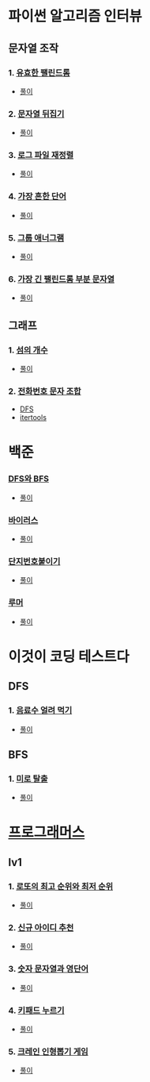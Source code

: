# 파이썬 알고리즘 인터뷰
## 문자열 조작
### 1. [유효한 팰린드롬](https://leetcode.com/problems/valid-palindrome/)
* [풀이](https://github.com/dongjun0128/Algorithm_Study/blob/main/Python_Algorithm_Interview/%EB%AC%B8%EC%9E%90%EC%97%B4%20%EC%A1%B0%EC%9E%91/1.%20%EC%9C%A0%ED%9A%A8%ED%95%9C%20%ED%8C%B0%EB%A6%B0%EB%93%9C%EB%A1%AC.py)

### 2. [문자열 뒤집기](https://leetcode.com/problems/reverse-string/)
* [풀이](https://github.com/dongjun0128/Algorithm_Study/blob/main/Python_Algorithm_Interview/%EB%AC%B8%EC%9E%90%EC%97%B4%20%EC%A1%B0%EC%9E%91/2.%20%EB%AC%B8%EC%9E%90%EC%97%B4%20%EB%92%A4%EC%A7%91%EA%B8%B0.py)

### 3. [로그 파일 재정렬](https://leetcode.com/problems/reorder-data-in-log-files/)
* [풀이](https://github.com/dongjun0128/Algorithm_Study/blob/main/Python_Algorithm_Interview/%EB%AC%B8%EC%9E%90%EC%97%B4%20%EC%A1%B0%EC%9E%91/3.%20%EB%A1%9C%EA%B7%B8%ED%8C%8C%EC%9D%BC%20%EC%9E%AC%EC%A0%95%EB%A0%AC.py)

### 4. [가장 흔한 단어](https://leetcode.com/problems/most-common-word/)
* [풀이](https://github.com/dongjun0128/Algorithm_Study/blob/main/Python_Algorithm_Interview/%EB%AC%B8%EC%9E%90%EC%97%B4%20%EC%A1%B0%EC%9E%91/4.%20%EA%B0%80%EC%9E%A5%20%ED%9D%94%ED%95%9C%20%EB%8B%A8%EC%96%B4.py)

### 5. [그룹 애너그램](https://leetcode.com/problems/group-anagrams/)
* [풀이](https://github.com/dongjun0128/Algorithm_Study/blob/main/Python_Algorithm_Interview/%EB%AC%B8%EC%9E%90%EC%97%B4%20%EC%A1%B0%EC%9E%91/5.%20%EA%B7%B8%EB%A3%B9%20%EC%95%A0%EB%84%88%EA%B7%B8%EB%9E%A8.py)

### 6. [가장 긴 팰린드롬 부분 문자열](https://leetcode.com/problems/longest-palindromic-substring/)
* [풀이](https://github.com/dongjun0128/Algorithm_Study/blob/main/Python_Algorithm_Interview/%EB%AC%B8%EC%9E%90%EC%97%B4%20%EC%A1%B0%EC%9E%91/6.%20%EA%B0%80%EC%9E%A5%20%EA%B8%B4%20%ED%8C%B0%EB%A6%B0%EB%93%9C%EB%A1%AC%20%EB%B6%80%EB%B6%84%20%EB%AC%B8%EC%9E%90%EC%97%B4.py)

## 그래프

### 1. [섬의 개수](https://leetcode.com/problems/number-of-islands/)
* [풀이](https://github.com/dongjun0128/Algorithm_Study/blob/main/Python_Algorithm_Interview/%EA%B7%B8%EB%9E%98%ED%94%84/1.%20%EC%84%AC%EC%9D%98%20%EA%B0%9C%EC%88%98.py)

### 2. [전화번호 문자 조합](https://leetcode.com/problems/letter-combinations-of-a-phone-number/)
* [DFS](https://github.com/dongjun0128/Algorithm_Study/blob/main/Python_Algorithm_Interview/%EA%B7%B8%EB%9E%98%ED%94%84/2.%20%EC%A0%84%ED%99%94%EB%B2%88%ED%98%B8%20%EB%AC%B8%EC%9E%90%20%EC%A1%B0%ED%95%A9(DFS).py)
* [itertools](https://github.com/dongjun0128/Algorithm_Study/blob/main/Python_Algorithm_Interview/%EA%B7%B8%EB%9E%98%ED%94%84/2.%20%EC%A0%84%ED%99%94%EB%B2%88%ED%98%B8%20%EB%AC%B8%EC%9E%90%20%EC%A1%B0%ED%95%A9(itertools).py)

# 백준

### [DFS와 BFS](https://www.acmicpc.net/problem/1260)
* [풀이](https://github.com/dongjun0128/Algorithm_Study/blob/main/BAEKJOON/1260.%20DFS%EC%99%80%20BFS.py)
### [바이러스](https://www.acmicpc.net/problem/2606)
* [풀이](https://github.com/dongjun0128/Algorithm_Study/blob/main/BAEKJOON/2606.%20%EB%B0%94%EC%9D%B4%EB%9F%AC%EC%8A%A4.py)
### [단지번호붙이기](https://www.acmicpc.net/problem/2667)
* [풀이](https://github.com/dongjun0128/Algorithm_Study/blob/main/BAEKJOON/2667.%20%EB%8B%A8%EC%A7%80%EB%B2%88%ED%98%B8%EB%B6%99%EC%9D%B4%EA%B8%B0.py)
### [루머](https://www.acmicpc.net/problem/19538)
* [풀이](https://github.com/dongjun0128/Algorithm_Study/blob/main/BAEKJOON/19538.%20%EB%A3%A8%EB%A8%B8.py)

# 이것이 코딩 테스트다

## DFS

### 1. [음료수 얼려 먹기](https://github.com/dongjun0128/Algorithm_Study/blob/main/Python_This_Is_CodingTest/%EC%9D%8C%EB%A3%8C%EC%88%98%20%EC%96%BC%EB%A0%A4%EB%A8%B9%EA%B8%B0/%EB%AC%B8%EC%A0%9C.md)
* [풀이](https://github.com/dongjun0128/Algorithm_Study/blob/main/Python_This_Is_CodingTest/%EC%9D%8C%EB%A3%8C%EC%88%98%20%EC%96%BC%EB%A0%A4%EB%A8%B9%EA%B8%B0/%EC%9D%8C%EB%A3%8C%EC%88%98%20%EC%96%BC%EB%A0%A4%EB%A8%B9%EA%B8%B0.py)

## BFS

### 1. [미로 탈출](https://github.com/dongjun0128/Algorithm_Study/blob/main/Python_This_Is_CodingTest/%EB%AF%B8%EB%A1%9C%20%ED%83%88%EC%B6%9C/%EB%AF%B8%EB%A1%9C%20%ED%83%88%EC%B6%9C.md)
* [풀이](https://github.com/dongjun0128/Algorithm_Study/blob/main/Python_This_Is_CodingTest/%EB%AF%B8%EB%A1%9C%20%ED%83%88%EC%B6%9C/%EB%AF%B8%EB%A1%9C%20%ED%83%88%EC%B6%9C.py)

# [프로그래머스](https://programmers.co.kr/)
## lv1
### 1. [로또의 최고 순위와 최저 순위](https://programmers.co.kr/learn/courses/30/lessons/77484)
* [풀이](https://github.com/dongjun0128/Algorithm_Study/blob/main/Solution/Level_1/%EB%A1%9C%EB%98%90%EC%9D%98%20%EC%B5%9C%EA%B3%A0%20%EC%88%9C%EC%9C%84%EC%99%80%20%EC%B5%9C%EC%A0%80%20%EC%88%9C%EC%9C%84/main.py)

### 2. [신규 아이디 추천](https://programmers.co.kr/learn/courses/30/lessons/72410)
* [풀이](https://github.com/dongjun0128/Algorithm_Study/tree/main/Solution/Level_1/%EC%8B%A0%EA%B7%9C%20%EC%95%84%EC%9D%B4%EB%94%94%20%EC%B6%94%EC%B2%9C/main.py)

### 3. [숫자 문자열과 영단어](https://programmers.co.kr/learn/courses/30/lessons/81301)
* [풀이](https://github.com/dongjun0128/Algorithm_Study/tree/main/Solution/Level_1/%EC%88%AB%EC%9E%90%20%EB%AC%B8%EC%9E%90%EC%97%B4%EA%B3%BC%20%EC%98%81%EB%8B%A8%EC%96%B4/main.py)

### 4. [키패드 누르기](https://programmers.co.kr/learn/courses/30/lessons/67256)
* [풀이](https://github.com/dongjun0128/Algorithm_Study/blob/main/Solution/Level_1/%ED%82%A4%ED%8C%A8%EB%93%9C%20%EB%88%84%EB%A5%B4%EA%B8%B0/main.py)

### 5. [크레인 인형뽑기 게임](https://programmers.co.kr/learn/courses/30/lessons/64061)
* [풀이](https://github.com/dongjun0128/Algorithm_Study/blob/main/Solution/Level_1/%ED%81%AC%EB%A0%88%EC%9D%B8%20%EC%9D%B8%ED%98%95%EB%BD%91%EA%B8%B0%20%EA%B2%8C%EC%9E%84/main.py)


